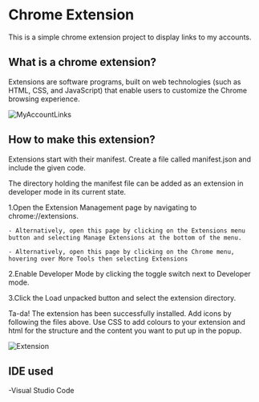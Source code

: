 # Chrome Extension
This is a simple chrome extension project to display links to my accounts.

## What is a chrome extension?
Extensions are software programs, built on web technologies (such as HTML, CSS, and JavaScript) that enable users to customize the Chrome browsing experience.

![MyAccountLinks](https://user-images.githubusercontent.com/88919299/148800439-34fee43a-d9b3-4f71-bdc9-f1a04e0531dc.PNG)

<h2>How to make this extension?</h2>

Extensions start with their manifest. Create a file called manifest.json and include the given code.

The directory holding the manifest file can be added as an extension in developer mode in its current state.

1.Open the Extension Management page by navigating to chrome://extensions.
    
    - Alternatively, open this page by clicking on the Extensions menu button and selecting Manage Extensions at the bottom of the menu.
    
    - Alternatively, open this page by clicking on the Chrome menu, hovering over More Tools then selecting Extensions

2.Enable Developer Mode by clicking the toggle switch next to Developer mode.

3.Click the Load unpacked button and select the extension directory.

Ta-da! The extension has been successfully installed. Add icons by following the files above. Use CSS to add colours to your extension and html for the structure and the content you want to put up in the popup.


![Extension](https://user-images.githubusercontent.com/88919299/148810456-996e7ce3-0bbe-48f8-a407-ab43bbc7b7f2.PNG)

<h2>IDE used</h2>
-Visual Studio Code
